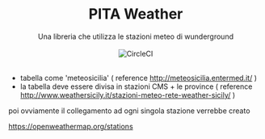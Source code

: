 
<div align="center">
  <h1>PITA Weather</h1>
  <div>Una libreria che utilizza le stazioni meteo di wunderground<br><br></div>
  <img src="https://circleci.com/gh/irsooti/pita-weather.svg?style=svg" alt="CircleCI" />
  <br><br>
  
</div>


- tabella come 'meteosicilia' ( reference http://meteosicilia.entermed.it/ )
- la tabella deve essere divisa in stazioni CMS + le province ( reference http://www.weathersicily.it/stazioni-meteo-rete-weather-sicily/ )

poi ovviamente il collegamento ad ogni singola stazione verrebbe creato

https://openweathermap.org/stations
